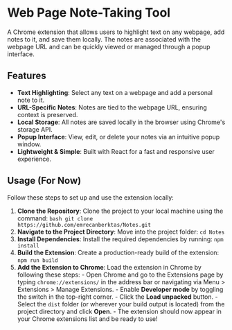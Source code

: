 # Web Page Note-Taking Tool

A Chrome extension that allows users to highlight text on any webpage, add notes to it, and save them locally. The notes are associated with the webpage URL and can be quickly viewed or managed through a popup interface.

## Features

- **Text Highlighting**: Select any text on a webpage and add a personal note to it.
- **URL-Specific Notes**: Notes are tied to the webpage URL, ensuring context is preserved.
- **Local Storage**: All notes are saved locally in the browser using Chrome's storage API.
- **Popup Interface**: View, edit, or delete your notes via an intuitive popup window.
- **Lightweight & Simple**: Built with React for a fast and responsive user experience.

## Usage (For Now)

Follow these steps to set up and use the extension locally:

1. **Clone the Repository**: Clone the project to your local machine using the command: `bash git clone https://github.com/emrecanberktas/Notes.git `
2. **Navigate to the Project Directory**: Move into the project folder: `cd Notes`
3. **Install Dependencies**: Install the required dependencies by running: `npm install `
4. **Build the Extension**: Create a production-ready build of the extension: `npm run build `
5. **Add the Extension to Chrome**: Load the extension in Chrome by following these steps: - Open Chrome and go to the Extensions page by typing `chrome://extensions/` in the address bar or navigating via Menu > Extensions > Manage Extensions. - Enable **Developer mode** by toggling the switch in the top-right corner. - Click the **Load unpacked** button. - Select the `dist` folder (or wherever your build output is located) from the project directory and click **Open**. - The extension should now appear in your Chrome extensions list and be ready to use!
